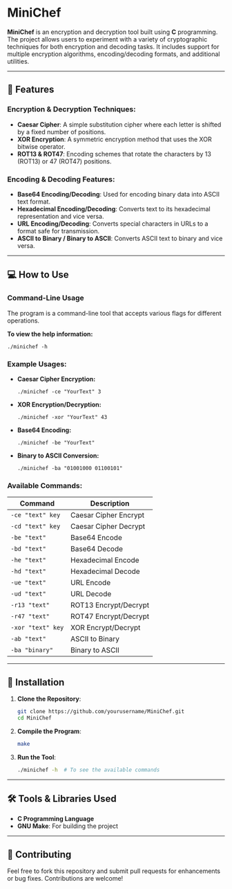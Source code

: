 

# MiniChef

**MiniChef** is an encryption and decryption tool built using **C** programming. The project allows users to experiment with a variety of cryptographic techniques for both encryption and decoding tasks. It includes support for multiple encryption algorithms, encoding/decoding formats, and additional utilities. 

---

## 🚀 Features

### **Encryption & Decryption Techniques:**
- **Caesar Cipher**: A simple substitution cipher where each letter is shifted by a fixed number of positions.
- **XOR Encryption**: A symmetric encryption method that uses the XOR bitwise operator.
- **ROT13 & ROT47**: Encoding schemes that rotate the characters by 13 (ROT13) or 47 (ROT47) positions.

### **Encoding & Decoding Features:**
- **Base64 Encoding/Decoding**: Used for encoding binary data into ASCII text format.
- **Hexadecimal Encoding/Decoding**: Converts text to its hexadecimal representation and vice versa.
- **URL Encoding/Decoding**: Converts special characters in URLs to a format safe for transmission.
- **ASCII to Binary / Binary to ASCII**: Converts ASCII text to binary and vice versa.

---

## 💻 How to Use

### Command-Line Usage

The program is a command-line tool that accepts various flags for different operations.

**To view the help information:**

```
./minichef -h
```

### Example Usages:

- **Caesar Cipher Encryption:**

    ```
    ./minichef -ce "YourText" 3
    ```

- **XOR Encryption/Decryption:**

    ```
    ./minichef -xor "YourText" 43
    ```

- **Base64 Encoding:**

    ```
    ./minichef -be "YourText"
    ```

- **Binary to ASCII Conversion:**

    ```
    ./minichef -ba "01001000 01100101"
    ```

### Available Commands:

| Command            | Description                                |
|--------------------|--------------------------------------------|
| `-ce "text" key`    | Caesar Cipher Encrypt                      |
| `-cd "text" key`    | Caesar Cipher Decrypt                      |
| `-be "text"`        | Base64 Encode                              |
| `-bd "text"`        | Base64 Decode                              |
| `-he "text"`        | Hexadecimal Encode                         |
| `-hd "text"`        | Hexadecimal Decode                         |
| `-ue "text"`        | URL Encode                                  |
| `-ud "text"`        | URL Decode                                  |
| `-r13 "text"`       | ROT13 Encrypt/Decrypt                      |
| `-r47 "text"`       | ROT47 Encrypt/Decrypt                      |
| `-xor "text" key`   | XOR Encrypt/Decrypt                        |
| `-ab "text"`        | ASCII to Binary                            |
| `-ba "binary"`      | Binary to ASCII                            |

---

## 📂 Installation

1. **Clone the Repository**:

    ```bash
    git clone https://github.com/yourusername/MiniChef.git
    cd MiniChef
    ```

2. **Compile the Program**:

    ```bash
    make
    ```

3. **Run the Tool**:

    ```bash
    ./minichef -h  # To see the available commands
    ```

---

## 🛠️ Tools & Libraries Used

- **C Programming Language**
- **GNU Make**: For building the project

---

## 🚧 Contributing

Feel free to fork this repository and submit pull requests for enhancements or bug fixes. Contributions are welcome! 

